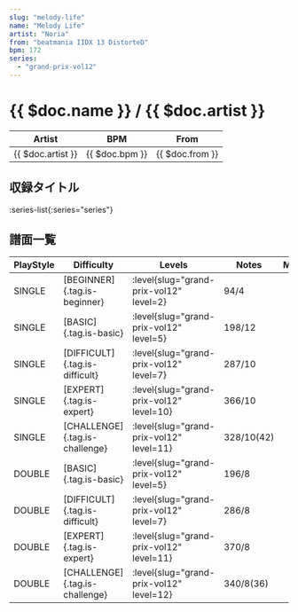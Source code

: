 ```yaml
---
slug: "melody-life"
name: "Melody Life"
artist: "Noria"
from: "beatmania IIDX 13 DistorteD"
bpm: 172
series:
  - "grand-prix-vol12"
---
```


# {{ $doc.name }} / {{ $doc.artist }}

|Artist|BPM|From|
|------|---|----|
|{{ $doc.artist }}|{{ $doc.bpm }}|{{ $doc.from }}|

## 収録タイトル

:series-list{:series="series"}

## 譜面一覧

|PlayStyle|Difficulty|Levels|Notes|Movie|
|---------|----------|------|-----|-----|
|SINGLE|[BEGINNER]{.tag.is-beginner}|<div class="field is-grouped is-grouped-multiline"> :level{slug="grand-prix-vol12" level=2}</div>|94/4||
|SINGLE|[BASIC]{.tag.is-basic}|<div class="field is-grouped is-grouped-multiline"> :level{slug="grand-prix-vol12" level=5}</div>|198/12||
|SINGLE|[DIFFICULT]{.tag.is-difficult}|<div class="field is-grouped is-grouped-multiline"> :level{slug="grand-prix-vol12" level=7}</div>|287/10||
|SINGLE|[EXPERT]{.tag.is-expert}|<div class="field is-grouped is-grouped-multiline"> :level{slug="grand-prix-vol12" level=10}</div>|366/10||
|SINGLE|[CHALLENGE]{.tag.is-challenge}|<div class="field is-grouped is-grouped-multiline"> :level{slug="grand-prix-vol12" level=11}</div>|328/10(42)||
|DOUBLE|[BASIC]{.tag.is-basic}|<div class="field is-grouped is-grouped-multiline"> :level{slug="grand-prix-vol12" level=5}</div>|196/8||
|DOUBLE|[DIFFICULT]{.tag.is-difficult}|<div class="field is-grouped is-grouped-multiline"> :level{slug="grand-prix-vol12" level=7}</div>|286/8||
|DOUBLE|[EXPERT]{.tag.is-expert}|<div class="field is-grouped is-grouped-multiline"> :level{slug="grand-prix-vol12" level=11}</div>|370/8||
|DOUBLE|[CHALLENGE]{.tag.is-challenge}|<div class="field is-grouped is-grouped-multiline"> :level{slug="grand-prix-vol12" level=12}</div>|340/8(36)||
